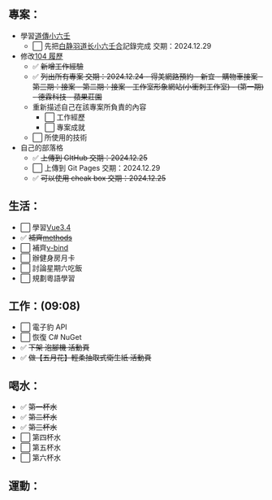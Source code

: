 ## 專案：

- 學習[道傳小六壬](/occult/小六壬/道傳小六壬.md)
  - ⬜ 先把[白静羽道长小六壬合](https://www.bilibili.com/video/BV1V1421d7om/?spm_id_from=333.1391.0.0&vd_source=09429cc2cd18c5979862bdb67049c5e2)記錄完成 交期：2024.12.29
- 修改[104 履歷](https://pda.104.com.tw/profile/edit?vno=750k8pcig)
  - ✅ ~~新增工作經驗~~
  - ✅ ~~列出所有專案 交期：2024.12.24 - 得美網路預約 - 新宜 - 購物車接案 - 第三期：接案 - 第二期：接案 - 工作室形象網站(小衝刺工作室) - (第一期) - 德霖科技 - 蘋果莊園~~
  - 重新描述自己在該專案所負責的內容
    - ⬜ 工作經歷
    - ⬜ 專案成就
  - ⬜ 所使用的技術
- 自己的部落格
  - ✅ ~~上傳到 GItHub 交期：2024.12.25~~
  - ⬜ 上傳到 Git Pages 交期：2024.12.29
  - ✅ ~~可以使用 cheak box 交期：2024.12.25~~

## 生活：

- ⬜ 學習[Vue3.4]()
- ✅ ~~補齊[methods](/studyNotes/contents/vue/Vue/methods.md)~~
- ⬜ 補齊[v-bind](/studyNotes/contents/vue/Vue/v-bind.md)
- ⬜ 辦健身房月卡
- ⬜ 討論星期六吃飯
- ⬜ 規劃粵語學習

## 工作：(09:08)

- ⬜ 電子豹 API
- ⬜ 恢復 C# NuGet
- ✅ ~~下架 泡腳機 活動頁~~
- ✅ ~~做【五月花】輕柔抽取式衛生紙 活動頁~~

## 喝水：

- ✅ ~~第一杯水~~
- ✅ ~~第二杯水~~
- ✅ ~~第三杯水~~
- ⬜ 第四杯水
- ⬜ 第五杯水
- ⬜ 第六杯水

## 運動：
